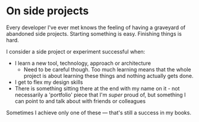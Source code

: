 # On side projects

Every developer I've ever met knows the feeling of having a graveyard of abandoned side projects. Starting something is easy. Finishing things is hard.

I consider a side project or experiment successful when:

- I learn a new tool, technology, approach or architecture
    -   Need to be careful though. Too much learning means that the whole project is about learning these things and nothing actually gets done.
- I get to flex my design skills
- There is something sitting there at the end with my name on it - not necessarily a 'portfolio' piece that I'm *super* proud of, but something I can point to and talk about with friends or colleagues

Sometimes I achieve only one of these — that's still a success in my books.


